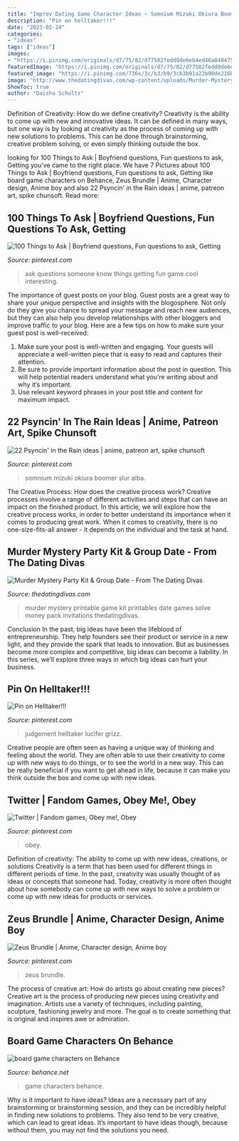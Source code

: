 ```yaml
---
title: "Improv Dating Game Character Ideas ~ Somnium Mizuki Okiura Boomer Slur Aiba"
description: "Pin on helltaker!!!"
date: "2023-02-24"
categories:
- "ideas"
tags: ["ideas"]
images:
- "https://i.pinimg.com/originals/d7/75/82/d77582fedd8de6eb4ed46a848475b0bc.png"
featuredImage: "https://i.pinimg.com/originals/d7/75/82/d77582fedd8de6eb4ed46a848475b0bc.png"
featured_image: "https://i.pinimg.com/736x/3c/b3/b9/3cb3b91a22b90de216b22d5c5441d8b5.jpg"
image: "http://www.thedatingdivas.com/wp-content/uploads/Murder-Mystery-Game-Printables.jpg"
ShowToc: true
author: "Daisha Schultz"
---
```



Definition of Creativity: How do we define creativity?
Creativity is the ability to come up with new and innovative ideas. It can be defined in many ways, but one way is by looking at creativity as the process of coming up with new solutions to problems. This can be done through brainstorming, creative problem solving, or even simply thinking outside the box.

	

		
looking for 100 Things to Ask | Boyfriend questions, Fun questions to ask, Getting you've came to the right place. We have 7 Pictures about 100 Things to Ask | Boyfriend questions, Fun questions to ask, Getting like board game characters on Behance, Zeus Brundle | Anime, Character design, Anime boy and also 22 Psyncin&#039; in the Rain ideas | anime, patreon art, spike chunsoft. Read more:
		
    
## 100 Things To Ask | Boyfriend Questions, Fun Questions To Ask, Getting

<img loading=lazy src="https://i.pinimg.com/originals/d7/75/82/d77582fedd8de6eb4ed46a848475b0bc.png" onerror="this.onerror=null;this.src='https://tse1.mm.bing.net/th?id=OIP.xc61YdYgik6v2YxYWAGIvwHaL2&amp;pid=15.1';" alt="100 Things to Ask | Boyfriend questions, Fun questions to ask, Getting">

_Source: pinterest.com_

>ask questions someone know things getting fun game cool interesting. 

	

The importance of guest posts on your blog.
Guest posts are a great way to share your unique perspective and insights with the blogosphere. Not only do they give you chance to spread your message and reach new audiences, but they can also help you develop relationships with other bloggers and improve traffic to your blog. Here are a few tips on how to make sure your guest post is well-received: 
1. Make sure your post is well-written and engaging. Your guests will appreciate a well-written piece that is easy to read and captures their attention. 
2. Be sure to provide important information about the post in question. This will help potential readers understand what you’re writing about and why it’s important. 
3. Use relevant keyword phrases in your post title and content for maximum impact.

    
## 22 Psyncin&#039; In The Rain Ideas | Anime, Patreon Art, Spike Chunsoft

<img loading=lazy src="https://i.pinimg.com/474x/31/17/89/31178941e17215e5d1f440ecca9bb7ca.jpg" onerror="this.onerror=null;this.src='https://tse3.mm.bing.net/th?id=OIP.CIjxlKOOph8vvt4FV-Rq7wAAAA&amp;pid=15.1';" alt="22 Psyncin&#039; in the Rain ideas | anime, patreon art, spike chunsoft">

_Source: pinterest.com_

>somnium mizuki okiura boomer slur aiba. 

	

The Creative Process: How does the creative process work?
Creative processes involve a range of different activities and steps that can have an impact on the finished product. In this article, we will explore how the creative process works, in order to better understand its importance when it comes to producing great work.
When it comes to creativity, there is no one-size-fits-all answer - it depends on the individual and the task at hand.

    
## Murder Mystery Party Kit &amp; Group Date - From The Dating Divas

<img loading=lazy src="http://www.thedatingdivas.com/wp-content/uploads/Murder-Mystery-Game-Printables.jpg" onerror="this.onerror=null;this.src='https://tse1.mm.bing.net/th?id=OIP.i5mWI4gWPpRQN1dBEttq3QHaKG&amp;pid=15.1';" alt="Murder Mystery Party Kit &amp; Group Date - From The Dating Divas">

_Source: thedatingdivas.com_

>murder mystery printable game kit printables date games solve money pack invitations thedatingdivas. 

	

Conclusion
In the past, big ideas have been the lifeblood of entrepreneurship. They help founders see their product or service in a new light, and they provide the spark that leads to innovation. But as businesses become more complex and competitive, big ideas can become a liability. In this series, we’ll explore three ways in which big ideas can hurt your business.

    
## Pin On Helltaker!!!

<img loading=lazy src="https://i.pinimg.com/736x/9e/a1/7e/9ea17e33ab0a902b6ec54a53e09d6059.jpg" onerror="this.onerror=null;this.src='https://tse1.mm.bing.net/th?id=OIP.w3JslA3Tte8k3wJFt9CZOQHaFK&amp;pid=15.1';" alt="Pin on Helltaker!!!">

_Source: pinterest.com_

>judgement helltaker lucifer grizz. 

	

Creative people are often seen as having a unique way of thinking and feeling about the world. They are often able to use their creativity to come up with new ways to do things, or to see the world in a new way. This can be really beneficial if you want to get ahead in life, because it can make you think outside the box and come up with new ideas.

    
## Twitter | Fandom Games, Obey Me!, Obey

<img loading=lazy src="https://i.pinimg.com/736x/00/a6/d3/00a6d31012a82b24085f95f91bd9193b.jpg" onerror="this.onerror=null;this.src='https://tse3.mm.bing.net/th?id=OIP.fnoiVX_TzEss1VQdtMhhlQHaOZ&amp;pid=15.1';" alt="Twitter | Fandom games, Obey me!, Obey">

_Source: pinterest.com_

>obey. 

	

Definition of creativity: The ability to come up with new ideas, creations, or solutions
Creativity is a term that has been used for different things in different periods of time. In the past, creativity was usually thought of as ideas or concepts that someone had. Today, creativity is more often thought about how somebody can come up with new ways to solve a problem or come up with new ideas for products or services.

    
## Zeus Brundle | Anime, Character Design, Anime Boy

<img loading=lazy src="https://i.pinimg.com/736x/3c/b3/b9/3cb3b91a22b90de216b22d5c5441d8b5.jpg" onerror="this.onerror=null;this.src='https://tse3.mm.bing.net/th?id=OIP.YEiPBZ2W9JcRPTOfDkpM-wHaK7&amp;pid=15.1';" alt="Zeus Brundle | Anime, Character design, Anime boy">

_Source: pinterest.com_

>zeus brundle. 

	

The process of creative art: How do artists go about creating new pieces?
Creative art is the process of producing new pieces using creativity and imagination. Artists use a variety of techniques, including painting, sculpture, fashioning jewelry and more. The goal is to create something that is original and inspires awe or admiration.

    
## Board Game Characters On Behance

<img loading=lazy src="https://mir-s3-cdn-cf.behance.net/project_modules/max_1200/1e69d879095147.5cb85eb64fa56.png" onerror="this.onerror=null;this.src='https://tse4.mm.bing.net/th?id=OIP.aUkK4E5T5E2lRuF1M6FFfAHaJM&amp;pid=15.1';" alt="board game characters on Behance">

_Source: behance.net_

>game characters behance. 

	

Why is it important to have ideas?
Ideas are a necessary part of any brainstorming or brainstorming session, and they can be incredibly helpful in finding new solutions to problems. They also tend to be very creative, which can lead to great ideas. It’s important to have ideas though, because without them, you may not find the solutions you need.

